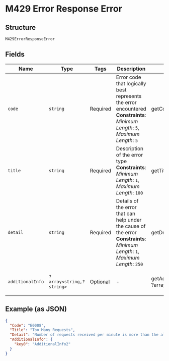 
# M429 Error Response Error

## Structure

`M429ErrorResponseError`

## Fields

| Name | Type | Tags | Description | Getter | Setter |
|  --- | --- | --- | --- | --- | --- |
| `code` | `string` | Required | Error code that logically best represents the error encountered<br>**Constraints**: *Minimum Length*: `5`, *Maximum Length*: `5` | getCode(): string | setCode(string code): void |
| `title` | `string` | Required | Description of the error type<br>**Constraints**: *Minimum Length*: `1`, *Maximum Length*: `100` | getTitle(): string | setTitle(string title): void |
| `detail` | `string` | Required | Details of the error that can help under the cause of the error<br>**Constraints**: *Minimum Length*: `1`, *Maximum Length*: `250` | getDetail(): string | setDetail(string detail): void |
| `additionalInfo` | `?array<string,?string>` | Optional | - | getAdditionalInfo(): ?array | setAdditionalInfo(?array additionalInfo): void |

## Example (as JSON)

```json
{
  "Code": "E0008",
  "Title": "Too Many Requests",
  "Detail": "Number of requests received per minute is more than the allowed/configured policy",
  "AdditionalInfo": {
    "key0": "AdditionalInfo2"
  }
}
```


